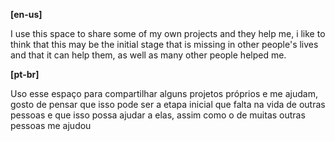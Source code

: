 **[en-us]**

I use this space to share some of my own projects and they help me,
i like to think that this may be the initial stage that is missing
in other people's lives and that it can help them, as well as many
other people helped me.

**[pt-br]**

Uso esse espaço para compartilhar alguns projetos próprios e me ajudam,
gosto de pensar que isso pode ser a etapa inicial que falta na vida de 
outras pessoas e que isso possa ajudar a elas, assim como o de muitas 
outras pessoas me ajudou


